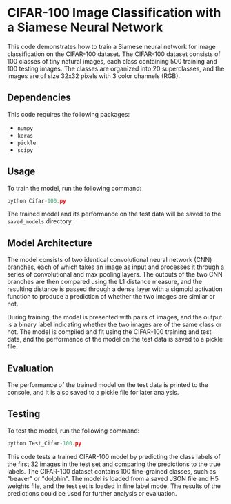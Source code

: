 # CIFAR-100 Image Classification with a Siamese Neural Network
This code demonstrates how to train a Siamese neural network for image classification on the CIFAR-100 dataset. The CIFAR-100 dataset consists of 100 classes of tiny natural images, each class containing 500 training and 100 testing images. The classes are organized into 20 superclasses, and the images are of size 32x32 pixels with 3 color channels (RGB).

## Dependencies
This code requires the following packages:

* `numpy`
* `keras`
* `pickle`
* `scipy`

## Usage
To train the model, run the following command:

```python
python Cifar-100.py
```
The trained model and its performance on the test data will be saved to the `saved_models` directory.

## Model Architecture
The model consists of two identical convolutional neural network (CNN) branches, each of which takes an image as input and processes it through a series of convolutional and max pooling layers. The outputs of the two CNN branches are then compared using the L1 distance measure, and the resulting distance is passed through a dense layer with a sigmoid activation function to produce a prediction of whether the two images are similar or not.

During training, the model is presented with pairs of images, and the output is a binary label indicating whether the two images are of the same class or not. The model is compiled and fit using the CIFAR-100 training and test data, and the performance of the model on the test data is saved to a pickle file.

## Evaluation
The performance of the trained model on the test data is printed to the console, and it is also saved to a pickle file for later analysis.

## Testing
To test the model, run the following command:

```python
python Test_Cifar-100.py 
```
This code tests a trained CIFAR-100 model by predicting the class labels of the first 32 images in the test set and comparing the predictions to the true labels. The CIFAR-100 dataset contains 100 fine-grained classes, such as "beaver" or "dolphin". The model is loaded from a saved JSON file and H5 weights file, and the test set is loaded in fine label mode. The results of the predictions could be used for further analysis or evaluation.
